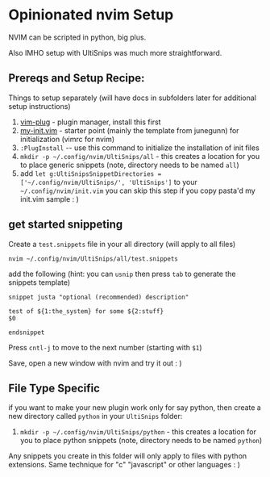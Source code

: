 # Opinionated nvim Setup

NVIM can be scripted in python, big plus.

Also IMHO setup with UltiSnips was much more straightforward.


## Prereqs and Setup Recipe:

Things to setup separately (will have docs in subfolders later for additional setup instructions)

1. [vim-plug](https://github.com/junegunn/vim-plug) - plugin manager, install this first
2. [my-init.vim](my-init.vim) - starter point (mainly the template from junegunn) for initialization (vimrc for nvim)
3. `:PlugInstall` -- use this command to initialize the installation of init files
4. `mkdir -p ~/.config/nvim/UltiSnips/all` - this creates a location for you to place generic snippets (note, directory needs to be named `all`)
5. add `let g:UltiSnipsSnippetDirectories = ['~/.config/nvim/UltiSnips/', 'UltiSnips']` to your `~/.config/nvim/init.vim` you can skip this step if you copy pasta'd my init.vim sample : )


## get started snippeting

Create a `test.snippets` file in your all directory (will apply to all files)

`nvim ~/.config/nvim/UltiSnips/all/test.snippets`

add the following (hint: you can `usnip` then press `tab` to generate the snippets template)

```
snippet justa "optional (recommended) description"

test of ${1:the_system} for some ${2:stuff}
$0

endsnippet

```


Press `cntl-j` to move to the next number (starting with `$1`)

Save, open a new window with nvim and try it out : )


## File Type Specific

if you want to make your new plugin work only for say python, then create a new directory called `python` in your `UltiSnips` folder:

1. `mkdir -p ~/.config/nvim/UltiSnips/python` - this creates a location for you to place python snippets (note, directory needs to be named `python`)

Any snippets you create in this folder will only apply to files with python extensions. Same technique for "c" "javascript" or other languages : )


